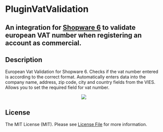 # PluginVatValidation

## An integration for [Shopware 6](https://github.com/shopware/platform) to validate european VAT number when registering an account as commercial.

## Description

European Vat Validation for Shopware 6. Checks if the vat number entered is according to the correct format. Automatically enters data into the company name, address, zip code, city and country fields from the VIES. Allows you to set the required field for vat number.

<p align="center">
  <img src="https://raw.githubusercontent.com/pietrzakadrian/PluginVatValidation/development/.github/plugin-vat-validation-review.gif?token=AIPOPJ3XWTXB2E5Y6CTRXPDBWFSFM">
</p>

## License

The MIT License (MIT). Please see [License File](LICENSE) for more information.